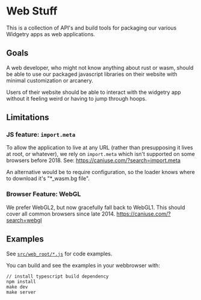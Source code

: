 # Web Stuff

This is a collection of API's and build tools for packaging our various Widgetry
apps as web applications.

## Goals

A web developer, who might not know anything about rust or wasm, should be able
to use our packaged javascript libraries on their website with minimal
customization or arcanery.

Users of their website should be able to interact with the widgetry app without
it feeling weird or having to jump through hoops.

## Limitations

### JS feature: `import.meta`

To allow the application to live at any URL (rather than presupposing it lives
at root, or whatever), we rely on `import.meta` which isn't supported on some
browsers before 2018. See: https://caniuse.com/?search=import.meta

An alternative would be to require configuration, so the loader knows where to
download it's "\*\_wasm.bg file".

### Browser Feature: WebGL

We prefer WebGL2, but now gracefully fall back to WebGL1. This should cover all
common browsers since late 2014. https://caniuse.com/?search=webgl

## Examples

See [`src/web_root/*.js`](examples/) for code examples.

You can build and see the examples in your webbrowser with:

```
// install typescript build dependency
npm install
make dev
make server
```
